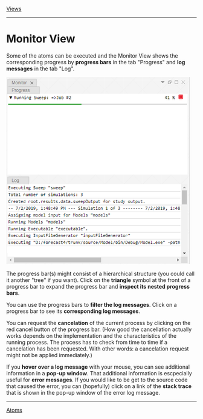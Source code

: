 [Views](../views.md)

----

#	Monitor View

Some of the atoms can be executed and the Monitor View shows the corresponding progress by **progress bars** in the tab "Progress" and **log messages** in the tab "Log". 

<img src="../images/monitor_view.png">

The progress bar(s) might consist of a hierarchical structure (you could call it another "tree" if you want). Click on the **triangle** symbol at the front of a progress bar to expand the progress bar and **inspect its nested progress bars**. 

You can use the progress bars to **filter the log messages**. Click on a progress bar to see its **corresponding log messages**.

You can request the **cancelation** of the current process by clicking on the red cancel button of the progress bar. (How good the cancellation actually works depends on the implementation and the characteristics of the running process. The process has to check from time to time if a cancelation has been requested. With other words: a cancelation request might not be applied immediately.)

If you **hover over a log message** with your mouse, you can see additional information in a **pop-up window**. That additional information is escpecially useful for **error messages**. If you would like to be get to the source code that caused the error, you can (hopefully) click on a link of the **stack trace** that is shown in the pop-up window of the error log message.  


----
[Atoms](../atoms.md)
